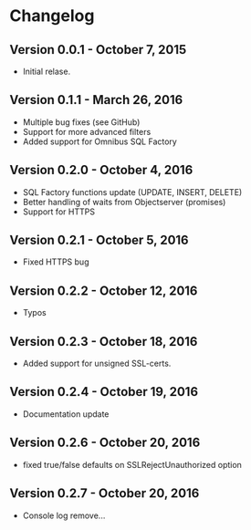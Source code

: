 # Changelog

## Version 0.0.1 - October 7, 2015
* Initial relase.

## Version 0.1.1 - March 26, 2016
* Multiple bug fixes (see GitHub)
* Support for more advanced filters
* Added support for Omnibus SQL Factory

## Version 0.2.0 - October 4, 2016
* SQL Factory functions update (UPDATE, INSERT, DELETE)
* Better handling of waits from Objectserver (promises)
* Support for HTTPS

## Version 0.2.1 - October 5, 2016
* Fixed HTTPS bug

## Version 0.2.2 - October 12, 2016
* Typos

## Version 0.2.3 - October 18, 2016
* Added support for unsigned SSL-certs.

## Version 0.2.4 - October 19, 2016
* Documentation update

## Version 0.2.6 - October 20, 2016
* fixed true/false defaults on SSLRejectUnauthorized option

## Version 0.2.7 - October 20, 2016
* Console log remove...
